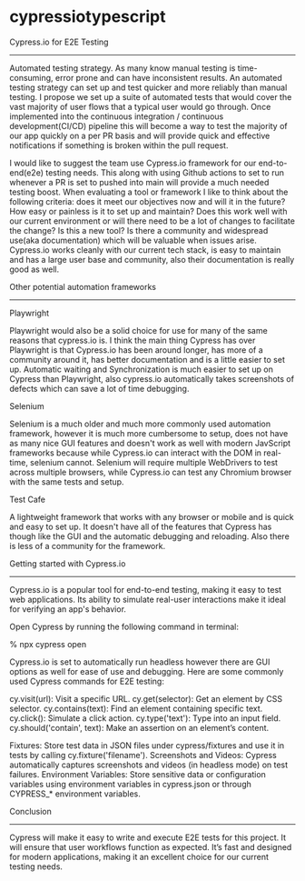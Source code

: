 # cypressiotypescript



Cypress.io for E2E Testing
_______________________________________


Automated testing strategy. As many know manual testing is time-consuming, error prone and can have inconsistent results. An automated testing strategy can set up and test quicker and more reliably than manual testing.  I propose we set up a suite of automated tests that would cover the vast majority of user flows that a typical user would go through.  Once implemented into the continuous integration / continuous development(CI/CD) pipeline this will become a way to test the majority of our app quickly on a per PR basis and will provide quick and effective notifications if something is broken within the pull request.


I would like to suggest the team use Cypress.io framework for our end-to-end(e2e) testing needs. This along with using Github actions to set to run whenever a PR is set to pushed into main will provide a much needed testing boost.  When evaluating a tool or framework I like to think about the following criteria: does it meet our objectives now and will it in the future?  How easy or painless is it to set up and maintain? Does this work well with our current environment or will there need to be a lot of changes to facilitate the change? Is this a new tool? Is there a community and widespread use(aka documentation) which will be valuable when issues arise. Cypress.io works cleanly with our current tech stack, is easy to maintain and has a large user base and community, also their documentation is really good as well.



Other potential automation frameworks
_______________________________________


Playwright


Playwright would also be a solid choice for use for many of the same reasons that cypress.io is. I think the main thing Cypress has over Playwright is that Cypress.io has been around longer, has more of a community around it, has better documentation and is a little easier to set up.  Automatic waiting and Synchronization is much easier to set up on Cypress than Playwright, also cypress.io automatically takes screenshots of defects which can save a lot of time debugging. 


Selenium


Selenium is a much older and much more commonly used automation framework, however it is much more cumbersome to setup, does not have as many nice GUI features and doesn't work as well with modern JavScript frameworks because while Cypress.io can interact with the DOM in real-time, selenium cannot.  Selenium will require multiple WebDrivers to test across multiple browsers, while Cypress.io can test any Chromium browser with the same tests and setup.


Test Cafe


A lightweight framework that works with any browser or mobile and is quick and easy to set up.  It doesn't have all of the features that Cypress has though like the GUI and the automatic debugging and reloading. Also there is less of a community for the framework. 



Getting started with Cypress.io
_______________________________________


Cypress.io is a popular tool for end-to-end testing, making it easy to test web applications. Its ability to simulate real-user interactions make it ideal for verifying an app's behavior.


Open Cypress by running the following command in terminal:


% npx cypress open


Cypress.io is set to automatically run headless however there are GUI options as well for ease of use and debugging. Here are some commonly used Cypress commands for E2E testing:


cy.visit(url): Visit a specific URL.
cy.get(selector): Get an element by CSS selector.
cy.contains(text): Find an element containing specific text.
cy.click(): Simulate a click action.
cy.type('text'): Type into an input field.
cy.should('contain', text): Make an assertion on an element’s content.


Fixtures: Store test data in JSON files under cypress/fixtures and use it in tests by calling cy.fixture('filename').
Screenshots and Videos: Cypress automatically captures screenshots and videos (in headless mode) on test failures.
Environment Variables: Store sensitive data or configuration variables using environment variables in cypress.json or through CYPRESS_* environment variables.




Conclusion
_______________________________________

Cypress will make it easy to write and execute E2E tests for this project. It will ensure that user workflows function as expected. It’s fast and designed for modern applications, making it an excellent choice for our current testing needs.
